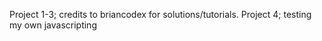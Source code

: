 Project 1-3; credits to briancodex for solutions/tutorials.
Project 4; testing my own javascripting
